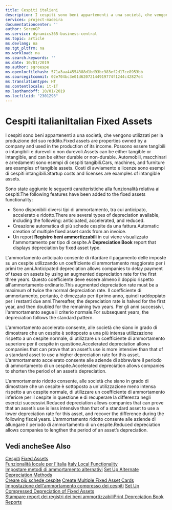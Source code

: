 ```yaml
---
title: Cespiti italiani
description: I cespiti sono beni appartenenti a una società, che vengono utilizzati per la produzione del suo reddito.
services: project-madeira
documentationcenter: ''
author: SorenGP
ms.service: dynamics365-business-central
ms.topic: article
ms.devlang: na
ms.tgt_pltfrm: na
ms.workload: na
ms.search.keywords: ''
ms.date: 10/01/2019
ms.author: sgroespe
ms.openlocfilehash: 571a3aa44554388d1bd93bc983ef2d17ce8953bb
ms.sourcegitcommit: 02e704bc3e01d62072144919774f1244c42827e4
ms.translationtype: HT
ms.contentlocale: it-IT
ms.lasthandoff: 10/01/2019
ms.locfileid: "2301293"
---
```

# <a name="italian-fixed-assets"></a><span data-ttu-id="256c5-103">Cespiti italiani</span><span class="sxs-lookup"><span data-stu-id="256c5-103">Italian Fixed Assets</span></span>
<span data-ttu-id="256c5-104">I cespiti sono beni appartenenti a una società, che vengono utilizzati per la produzione del suo reddito.</span><span class="sxs-lookup"><span data-stu-id="256c5-104">Fixed assets are properties owned by a company and used in the production of its income.</span></span> <span data-ttu-id="256c5-105">Possono essere tangibili o intangibili e durevoli o non durevoli.</span><span class="sxs-lookup"><span data-stu-id="256c5-105">Assets can be either tangible or intangible, and can be either durable or non-durable.</span></span> <span data-ttu-id="256c5-106">Automobili, macchinari e arredamenti sono esempi di cespiti tangibili.</span><span class="sxs-lookup"><span data-stu-id="256c5-106">Cars, machines, and furniture are examples of tangible assets.</span></span> <span data-ttu-id="256c5-107">Costi di avviamento e licenze sono esempi di cespiti intangibili.</span><span class="sxs-lookup"><span data-stu-id="256c5-107">Startup costs and licenses are examples of intangible assets.</span></span>  

<span data-ttu-id="256c5-108">Sono state aggiunte le seguenti caratteristiche alla funzionalità relativa ai cespiti:</span><span class="sxs-lookup"><span data-stu-id="256c5-108">The following features have been added to the fixed assets functionality:</span></span>  

- <span data-ttu-id="256c5-109">Sono disponibili diversi tipi di ammortamento, tra cui anticipato, accelerato e ridotto.</span><span class="sxs-lookup"><span data-stu-id="256c5-109">There are several types of depreciation available, including the following: anticipated, accelerated, and reduced.</span></span>  
- <span data-ttu-id="256c5-110">Creazione automatica di più schede cespite da una fattura.</span><span class="sxs-lookup"><span data-stu-id="256c5-110">Automatic creation of multiple fixed asset cards from an invoice.</span></span>  
- <span data-ttu-id="256c5-111">Un report **Registro beni ammortizzabili** in cui viene visualizzato l'ammortamento per tipo di cespite.</span><span class="sxs-lookup"><span data-stu-id="256c5-111">A **Depreciation Book** report that displays depreciation by fixed asset type.</span></span>  

<span data-ttu-id="256c5-112">L'ammortamento anticipato consente di ritardare il pagamento delle imposte su un cespite utilizzando un coefficiente di ammortamento maggiorato per i primi tre anni.</span><span class="sxs-lookup"><span data-stu-id="256c5-112">Anticipated depreciation allows companies to delay payment of taxes on assets by using an augmented depreciation rate for the first three years.</span></span> <span data-ttu-id="256c5-113">Questo coefficiente deve essere almeno il doppio rispetto all'ammortamento ordinario.</span><span class="sxs-lookup"><span data-stu-id="256c5-113">This augmented depreciation rate must be a maximum of twice the normal depreciation rate.</span></span> <span data-ttu-id="256c5-114">Il coefficiente di ammortamento, pertanto, è dimezzato per il primo anno, quindi raddoppiato per i restanti due anni.</span><span class="sxs-lookup"><span data-stu-id="256c5-114">Thereafter, the depreciation rate is halved for the first year, and then doubled for the remaining two years.</span></span> <span data-ttu-id="256c5-115">Per gli anni successivi, l'ammortamento segue il criterio normale.</span><span class="sxs-lookup"><span data-stu-id="256c5-115">For subsequent years, the depreciation follows the standard pattern.</span></span>  

<span data-ttu-id="256c5-116">L'ammortamento accelerato consente, alle società che siano in grado di dimostrare che un cespite è sottoposto a una più intensa utilizzazione rispetto a un cespite normale, di utilizzare un coefficiente di ammortamento superiore per il cespite in questione.</span><span class="sxs-lookup"><span data-stu-id="256c5-116">Accelerated depreciation allows companies that can prove that an asset’s use is more intensive than that of a standard asset to use a higher depreciation rate for this asset.</span></span> <span data-ttu-id="256c5-117">L'ammortamento accelerato consente alle aziende di abbreviare il periodo di ammortamento di un cespite.</span><span class="sxs-lookup"><span data-stu-id="256c5-117">Accelerated depreciation allows companies to shorten the period of an asset’s depreciation.</span></span>  

<span data-ttu-id="256c5-118">L'ammortamento ridotto consente, alle società che siano in grado di dimostrare che un cespite è sottoposto a un'utilizzazione meno intensa rispetto a un cespite normale, di utilizzare un coefficiente di ammortamento inferiore per il cespite in questione e di recuperare la differenza negli esercizi successivi.</span><span class="sxs-lookup"><span data-stu-id="256c5-118">Reduced depreciation allows companies that can prove that an asset’s use is less intensive than that of a standard asset to use a lower depreciation rate for this asset, and recover the difference during the following fiscal years.</span></span> <span data-ttu-id="256c5-119">L'ammortamento ridotto consente alle aziende di allungare il periodo di ammortamento di un cespite.</span><span class="sxs-lookup"><span data-stu-id="256c5-119">Reduced depreciation allows companies to lengthen the period of an asset’s depreciation.</span></span>  

## <a name="see-also"></a><span data-ttu-id="256c5-120">Vedi anche</span><span class="sxs-lookup"><span data-stu-id="256c5-120">See Also</span></span>  
 <span data-ttu-id="256c5-121">[Cespiti](../../fa-manage.md)   </span><span class="sxs-lookup"><span data-stu-id="256c5-121">[Fixed Assets](../../fa-manage.md)   </span></span>  
 <span data-ttu-id="256c5-122">[Funzionalità locale per l'Italia](italy-local-functionality.md) </span><span class="sxs-lookup"><span data-stu-id="256c5-122">[Italy Local Functionality](italy-local-functionality.md) </span></span>  
 <span data-ttu-id="256c5-123">[Impostare metodi di ammortamento alternativi](how-to-set-up-alternate-depreciation-methods.md) </span><span class="sxs-lookup"><span data-stu-id="256c5-123">[Set Up Alternate Depreciation Methods](how-to-set-up-alternate-depreciation-methods.md) </span></span>  
 <span data-ttu-id="256c5-124">[Creare più schede cespite](how-to-create-multiple-fixed-asset-cards.md) </span><span class="sxs-lookup"><span data-stu-id="256c5-124">[Create Multiple Fixed Asset Cards](how-to-create-multiple-fixed-asset-cards.md) </span></span>  
 <span data-ttu-id="256c5-125">[Impostazione dell'ammortamento compresso dei cespiti](how-to-set-up-compressed-depreciation-of-fixed-assets.md) </span><span class="sxs-lookup"><span data-stu-id="256c5-125">[Set Up Compressed Depreciation of Fixed Assets](how-to-set-up-compressed-depreciation-of-fixed-assets.md) </span></span>  
 [<span data-ttu-id="256c5-126">Stampare report dei registri dei beni ammortizzabili</span><span class="sxs-lookup"><span data-stu-id="256c5-126">Print Depreciation Book Reports</span></span>](how-to-print-depreciation-book-reports.md)
